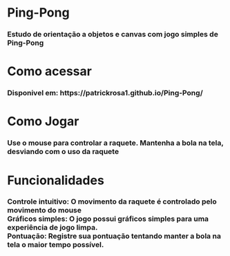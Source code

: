 <h1> Ping-Pong</h1>
<h3>Estudo de orientação a objetos e canvas com jogo simples de Ping-Pong</h3>
<h1>Como acessar</h1>
<h3>Disponivel em: https://patrickrosa1.github.io/Ping-Pong/</h3>
<h1>Como Jogar</h1>
<h3>Use o mouse para controlar a raquete.
Mantenha a bola na tela, desviando com o uso da raquete</h3>
<h1>Funcionalidades</h1>
<h3> Controle intuitivo: O movimento da raquete é controlado pelo movimento do mouse <br>
    Gráficos simples: O jogo possui gráficos simples para uma experiência de jogo limpa. <br>
    Pontuação: Registre sua pontuação tentando manter a bola na tela o maior tempo possível.</h3>
    

